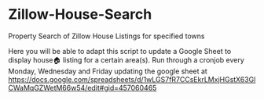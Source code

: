 # Zillow-House-Search
Property Search of Zillow House Listings for specified towns

Here you will be able to adapt this script to update a Google Sheet to display house🏠 listing for a certain area(s).
Run through a cronjob every Monday, Wednesday and Friday updating the google sheet at https://docs.google.com/spreadsheets/d/1wLGS7fR7CCsEkrLMxjHGstX63GlCWaMqGZWetM66w54/edit#gid=457060465

